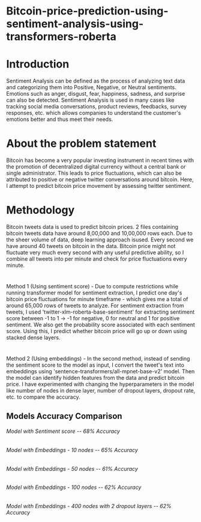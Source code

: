 # Bitcoin-price-prediction-using-sentiment-analysis-using-transformers-roberta

# Introduction
Sentiment Analysis can be defined as the process of analyzing text data and categorizing them into Positive, Negative, or Neutral sentiments. Emotions such as anger, disgust, fear, happiness, sadness, and surprise can also be detected. Sentiment Analysis is used in many cases like tracking social media conversations, product reviews, feedbacks, survey responses, etc. which allows companies to understand the customer's emotions better and thus meet their needs.

# About the problem statement
Bitcoin has become a very popular investing instrument in recent times with the promotion of decentralized digital currency without a central bank or single administrator. This leads to price fluctuations, which can also be attributed to positive or negative twitter conversations around bitcoin. Here, I attempt to predict bitcoin price movement by assessing twitter sentiment.

# Methodology
Bitcoin tweets data is used to predict bitcoin prices. 2 files containing bitcoin tweets data have around 8,00,000 and 10,00,000 rows each. Due to the sheer volume of data, deep learning approach isused. Every second we have around 40 tweets on bitcoin in the data. Bitcoin price might not fluctuate very much every second with any useful predictive ability, so I combine all tweets into per minute and check for price fluctuations every minute.
# 
Method 1 (Using sentiment score) - Due to compute restrictions while running transformer model for sentiment extraction, I predict one day's bitcoin price fluctuations for minute timeframe - which gives me a total of around 65,000 rows of tweets to analyze. For sentiment extraction from tweets, I used 'twitter-xlm-roberta-base-sentiment' for extracting sentiment score between -1 to 1 -> -1 for negative, 0 for neutral and 1 for positive sentiment. We also get the probability score associated with each sentiment score. Using this, I predict whether bitcoin price will go up or down using stacked dense layers.
#
Method 2  (Using embeddings) - In the second method, instead of sending the sentiment score to the model as input, I convert the tweet's text into embeddings using 'sentence-transformers/all-mpnet-base-v2' model. Then the model can identify hidden features from the data and predict bitcoin price. I have experimented with changing the hyperparameters in the model like number of nodes in dense layer, number of dropout layers, dropout rate, etc. to compare the accuracy.

##    Models Accuracy Comparison
######       Model with Sentiment score      --               68% Accuracy
######       Model with Embeddings - 10 nodes   --            65% Accuracy
######       Model with Embeddings - 50 nodes    --           61% Accuracy
######       Model with Embeddings - 100 nodes    --          62% Accuracy
######       Model with Embeddings - 400 nodes with 2 dropout layers -- 62% Accuracy

